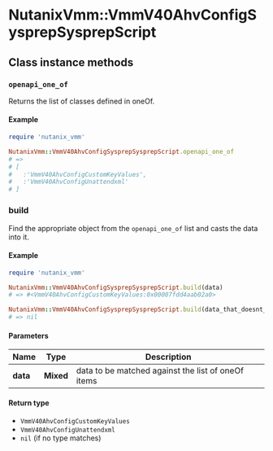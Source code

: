 # NutanixVmm::VmmV40AhvConfigSysprepSysprepScript

## Class instance methods

### `openapi_one_of`

Returns the list of classes defined in oneOf.

#### Example

```ruby
require 'nutanix_vmm'

NutanixVmm::VmmV40AhvConfigSysprepSysprepScript.openapi_one_of
# =>
# [
#   :'VmmV40AhvConfigCustomKeyValues',
#   :'VmmV40AhvConfigUnattendxml'
# ]
```

### build

Find the appropriate object from the `openapi_one_of` list and casts the data into it.

#### Example

```ruby
require 'nutanix_vmm'

NutanixVmm::VmmV40AhvConfigSysprepSysprepScript.build(data)
# => #<VmmV40AhvConfigCustomKeyValues:0x00007fdd4aab02a0>

NutanixVmm::VmmV40AhvConfigSysprepSysprepScript.build(data_that_doesnt_match)
# => nil
```

#### Parameters

| Name | Type | Description |
| ---- | ---- | ----------- |
| **data** | **Mixed** | data to be matched against the list of oneOf items |

#### Return type

- `VmmV40AhvConfigCustomKeyValues`
- `VmmV40AhvConfigUnattendxml`
- `nil` (if no type matches)

